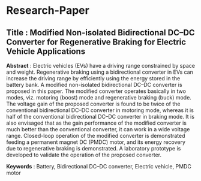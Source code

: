 # Research-Paper

## **Title** : Modified Non-isolated Bidirectional DC–DC Converter for Regenerative Braking for Electric Vehicle Applications

**Abstract** :  Electric vehicles (EVs) have a driving range constrained by space and weight. Regenerative braking using a bidirectional converter in EVs can increase the driving range by efficiently using the energy stored in the battery bank. A modified non-isolated bidirectional DC–DC converter is proposed in this paper. The modified converter operates basically in two modes, viz. motoring (boost) mode and regenerative braking (buck) mode. The voltage gain of the proposed converter is found to be twice of the conventional bidirectional DC–DC converter in motoring mode, whereas it is half of the conventional bidirectional DC–DC converter in braking mode. It is also envisaged that as the gain performance of the modified converter is much better than the conventional converter, it can work in a wide voltage range. Closed-loop operation of the modified converter is demonstrated feeding a permanent magnet DC (PMDC) motor, and its energy recovery due to regenerative braking is demonstrated. A laboratory prototype is developed to validate the operation of the proposed converter.

**Keywords** : Battery, Bidirectional DC–DC converter, Electric vehicle, PMDC motor

<a href="https://github.com/kunalkumar168/Research-Paper/blob/main/Kunal%20Kumar%20Research%20Paper.pdf" class="w3-bar-item w3-button w3-padding-large"></a>
